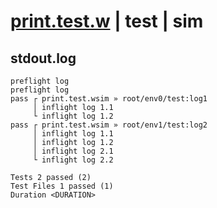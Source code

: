 # [print.test.w](../../../../../examples/tests/valid/print.test.w) | test | sim

## stdout.log
```log
preflight log
preflight log
pass ┌ print.test.wsim » root/env0/test:log1
     │ inflight log 1.1
     └ inflight log 1.2
pass ┌ print.test.wsim » root/env1/test:log2
     │ inflight log 1.1
     │ inflight log 1.2
     │ inflight log 2.1
     └ inflight log 2.2
 
Tests 2 passed (2)
Test Files 1 passed (1)
Duration <DURATION>
```


